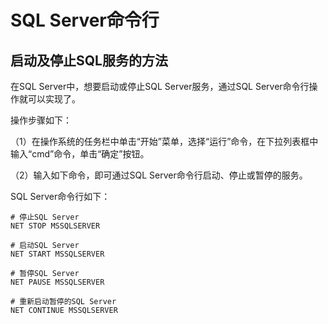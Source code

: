 # SQL Server命令行



## 启动及停止SQL服务的方法

在SQL Server中，想要启动或停止SQL Server服务，通过SQL Server命令行操作就可以实现了。

操作步骤如下：

（1）在操作系统的任务栏中单击“开始”菜单，选择“运行”命令，在下拉列表框中输入“cmd”命令，单击“确定”按钮。

（2）输入如下命令，即可通过SQL Server命令行启动、停止或暂停的服务。

SQL Server命令行如下：

```
# 停止SQL Server
NET STOP MSSQLSERVER

# 启动SQL Server
NET START MSSQLSERVER

# 暂停SQL Server
NET PAUSE MSSQLSERVER

# 重新启动暂停的SQL Server
NET CONTINUE MSSQLSERVER
```



